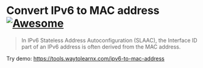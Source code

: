 # Convert IPv6 to MAC address [![Awesome](https://cdn.rawgit.com/sindresorhus/awesome/d7305f38d29fed78fa85652e3a63e154dd8e8829/media/badge.svg)](https://github.com/sindresorhus/awesome)

>In IPv6 Stateless Address Autoconfiguration (SLAAC), the Interface ID part of an IPv6 address is often derived from the MAC address.

Try demo: https://tools.waytolearnx.com/ipv6-to-mac-address

